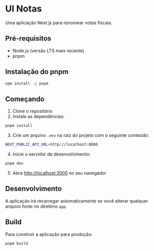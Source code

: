 # UI Notas

Uma aplicação Next.js para renomear notas fiscais.

## Pré-requisitos

- Node.js (versão LTS mais recente)
- pnpm

## Instalação do pnpm

```bash
npm install -g pnpm
```

## Começando

1. Clone o repositório
2. Instale as dependências:
```bash
pnpm install
```

3. Crie um arquivo `.env` na raiz do projeto com o seguinte conteúdo:
```bash
NEXT_PUBLIC_API_URL=http://localhost:8000
```

4. Inicie o servidor de desenvolvimento:
```bash
pnpm dev
```

5. Abra [http://localhost:3000](http://localhost:3000) no seu navegador

## Desenvolvimento

A aplicação irá recarregar automaticamente se você alterar qualquer arquivo fonte no diretório `app`.

## Build

Para construir a aplicação para produção:
```bash
pnpm build
```
